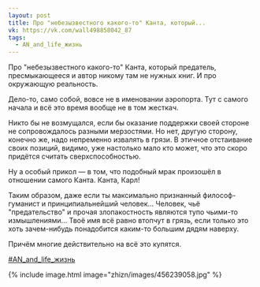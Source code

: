 ```yaml
---
layout: post
title: Про "небезызвестного какого-то" Канта, который...
vk: https://vk.com/wall498858042_87
tags:
  - AN_and_life_жизнь
---
```

Про "небезызвестного какого-то" Канта, который предатель, пресмыкающееся и автор никому там не нужных книг. И про окружающую реальность.

Дело-то, само собой, вовсе не в именовании аэропорта. Тут с самого начала и всё это время вообще не в том жесткач. 

Никто бы не возмущался, если бы оказание поддержки своей стороне не сопровождалось разными мерзостями. Но нет, другую сторону, конечно же, надо непременно извалять в грязи. В этичное отстаивание своих позиций, видимо, уже настолько мало кто может, что это скоро придётся считать сверхспособностью.

Ну а особый прикол — в том, что подобный мрак произошёл в отношении самого Канта. Канта, Карл! 

Таким образом, даже если ты максимально признанный философ-гуманист и принципиальнейший человек... Человек, чьё "предательство" и прочая злопакостность являются тупо чьими-то измышлениями... Твоё имя всё равно втопчут в грязь, если только это хоть зачем-нибудь понадобится каким-то большим дядям наверху.

Причём многие действительно на всё это купятся.

[#AN_and_life_жизнь](poisk.html#AN_and_life_жизнь)

{% include image.html image="zhizn/images/456239058.jpg" %}